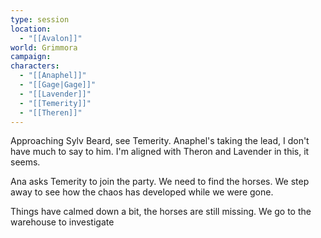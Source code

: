 ```yaml
---
type: session
location:
  - "[[Avalon]]"
world: Grimmora
campaign: 
characters:
  - "[[Anaphel]]"
  - "[[Gage|Gage]]"
  - "[[Lavender]]"
  - "[[Temerity]]"
  - "[[Theren]]"
---
```

Approaching Sylv Beard, see Temerity. Anaphel's taking the lead, I don't have much to say to him. I'm aligned with Theron and Lavender in this, it seems.

Ana asks Temerity to join the party. We need to find the horses. We step away to see how the chaos has developed while we were gone.

Things have calmed down a bit, the horses are still missing. We go to the warehouse to investigate


